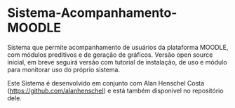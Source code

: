 # Sistema-Acompanhamento-MOODLE
Sistema que permite acompanhamento de usuários da plataforma MOODLE, com módulos preditivos e de geração de gráficos. Versão open source inicial, em breve seguirá versão com tutorial de instalação, de uso e módulo para monitorar uso do próprio sistema. 

Este Sistema é desenvolvido em conjunto com Alan Henschel Costa (https://github.com/alanhenschel) e está também disponivel no repositório dele.
